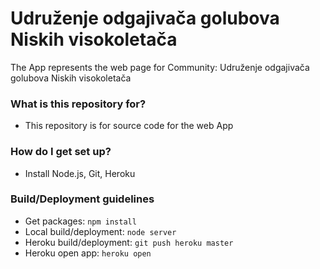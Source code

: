 # Udruženje odgajivača golubova Niskih visokoletača #

The App represents the web page for Community: Udruženje odgajivača golubova Niskih visokoletača

### What is this repository for? ###

* This repository is for source code for the web App

### How do I get set up? ###

* Install Node.js, Git, Heroku

### Build/Deployment guidelines ###
* Get packages:
`npm install`
* Local build/deployment:
`node server`
* Heroku build/deployment:
`git push heroku master`
* Heroku open app:
`heroku open`

